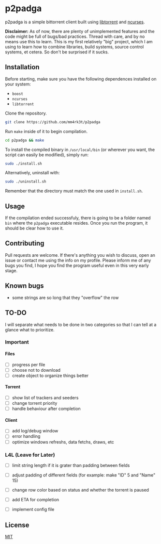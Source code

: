 # p2padga

p2padga is a simple bittorrent client built using [libtorrent](https://github.com/arvidn/libtorrent) and [ncurses](https://github.com/mirror/ncurses).

**Disclaimer:** As of now, there are plenty of unimplemented features and the code might be full of bugs/bad practices. Thread with care, and by no means use this to learn. This is my first relatively "big" project, which I am using to learn how to combine libraries, build systems, source control systems, et cetera. So don't be surprised if it sucks.

## Installation

Before starting, make sure you have the following dependences installed on your system:

- `boost`
- `ncurses`
- `libtorrent`
 
Clone the repository.

```bash
git clone https://github.com/mm4rk3t/p2padga
```
Run `make` inside of it to begin compilation.

```bash
cd p2padga && make
```

To install the compiled binary in `/usr/local/bin` (or wherever you want, the script can easily be modified), simply run:
```bash
sudo ./install.sh
```

Alternatively, uninstall with:
```bash
sudo ./uninstall.sh
```
Remember that the directory must match the one used in `install.sh`.

## Usage
If the compilation ended successfuly, there is going to be a folder named `bin` where the `p2padga` executable resides. Once you run the program, it should be clear how to use it. 


## Contributing
Pull requests are welcome. If there's anything you wish to discuss, open an issue or contact me using the info on my profile. Please inform me of any bugs you find, I hope you find the program useful even in this very early stage.

## Known bugs
- some strings are so long that they "overflow" the row

## TO-DO

I will separate what needs to be done in two categories so that I can tell at a glance what to prioritize.

### Important
#### Files
- [ ] progress per file
- [ ] choose not to download
- [ ] create object to organize things better

#### Torrent
- [ ] show list of trackers and seeders
- [ ] change torrent priority
- [ ] handle behaviour after completion

#### Client
- [ ] add log/debug window
- [ ] error handling
- [ ] optimize windows refreshs, data fetchs, draws, etc

### L4L (Leave for Later)
- [ ] limit string length if it is grater than padding between fields
- [ ] adjust padding of different fields (for example: make "ID" 5 and "Name" 15)
- [ ] change row color based on status and whether the torrent is paused
- [ ] add ETA for completion
- [ ] implement config file


## License
[MIT](https://choosealicense.com/licenses/mit/)